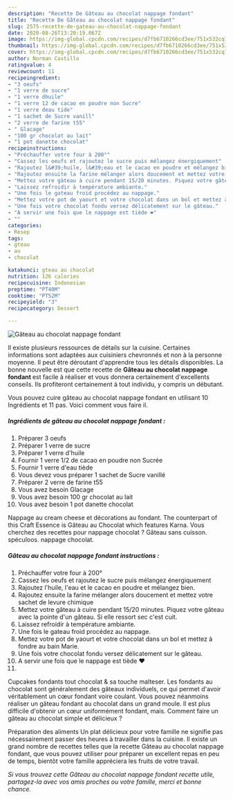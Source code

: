 ```yaml
---
description: "Recette De Gâteau au chocolat nappage fondant"
title: "Recette De Gâteau au chocolat nappage fondant"
slug: 2575-recette-de-gateau-au-chocolat-nappage-fondant
date: 2020-08-26T13:20:19.067Z
image: https://img-global.cpcdn.com/recipes/d7fb6710266cd3ee/751x532cq70/gateau-au-chocolat-nappage-fondant-photo-principale-de-la-recette.jpg
thumbnail: https://img-global.cpcdn.com/recipes/d7fb6710266cd3ee/751x532cq70/gateau-au-chocolat-nappage-fondant-photo-principale-de-la-recette.jpg
cover: https://img-global.cpcdn.com/recipes/d7fb6710266cd3ee/751x532cq70/gateau-au-chocolat-nappage-fondant-photo-principale-de-la-recette.jpg
author: Norman Castillo
ratingvalue: 4
reviewcount: 11
recipeingredient:
- "3 oeufs"
- "1 verre de sucre"
- "1 verre dhuile"
- "1 verre 12 de cacao en poudre non Sucre"
- "1 verre deau tide"
- "1 sachet de Sucre vanill"
- "2 verre de farine t55"
- " Glacage"
- "100 gr chocolat au lait"
- "1 pot danette chocolat"
recipeinstructions:
- "Préchauffer votre four à 200°"
- "Cassez les oeufs et rajoutez le sucre puis mélangez énergiquement"
- "Rajoutez l&#39;huile, l&#39;eau et le cacao en poudre et mélangez bien."
- "Rajoutez ensuite la farine mélanger alors doucement et mettez votre sachet de levure chimique"
- "Mettez votre gâteau à cuire pendant 15/20 minutes. Piquez votre gâteau avec la pointe d&#39;un gâteau. Si elle ressort sec c&#39;est cuit."
- "Laissez refroidir à température ambiante."
- "Une fois le gateau froid procédez au nappage."
- "Mettez votre pot de yaourt et votre chocolat dans un bol et mettez à fondre au bain Marie."
- "Une fois votre chocolat fondu versez délicatement sur le gâteau."
- "A servir une fois que le nappage est tiède ❤"
- ""
categories:
- Resep
tags:
- gteau
- au
- chocolat

katakunci: gteau au chocolat 
nutrition: 126 calories
recipecuisine: Indonesian
preptime: "PT40M"
cooktime: "PT52M"
recipeyield: "3"
recipecategory: Dessert

---
```



![Gâteau au chocolat nappage fondant](https://img-global.cpcdn.com/recipes/d7fb6710266cd3ee/751x532cq70/gateau-au-chocolat-nappage-fondant-photo-principale-de-la-recette.jpg)

Il existe plusieurs ressources de détails sur la cuisine. Certaines informations sont adaptées aux cuisiniers chevronnés et non à la personne moyenne. Il peut être déroutant d'apprendre tous les détails disponibles. La bonne nouvelle est que cette recette de <strong> Gâteau au chocolat nappage fondant </strong> est facile à réaliser et vous donnera certainement d'excellents conseils. Ils profiteront certainement à tout individu, y compris un débutant.

<!--inarticleads1-->

Vous pouvez cuire gâteau au chocolat nappage fondant en utilisant 10 Ingrédients et 11 pas. Voici comment vous faire il.

##### Ingrédients de gâteau au chocolat nappage fondant :

1. Préparer 3 oeufs
1. Préparer 1 verre de sucre
1. Préparer 1 verre d&#39;huile
1. Fournir 1 verre 1/2 de cacao en poudre non Sucrée
1. Fournir 1 verre d&#39;eau tiède
1. Vous devez vous préparer 1 sachet de Sucre vanillé
1. Préparer 2 verre de farine t55
1. Vous avez besoin  Glacage
1. Vous avez besoin 100 gr chocolat au lait
1. Vous avez besoin 1 pot danette chocolat


Nappage au cream cheese et décorations au fondant. The counterpart of this Craft Essence is Gâteau au Chocolat which features Karna. Vous cherchez des recettes pour nappage chocolat ? Gâteau sans cuisson. spéculoos. nappage chocolat. 

<!--inarticleads2-->

##### Gâteau au chocolat nappage fondant instructions :

1. Préchauffer votre four à 200°
1. Cassez les oeufs et rajoutez le sucre puis mélangez énergiquement
1. Rajoutez l&#39;huile, l&#39;eau et le cacao en poudre et mélangez bien.
1. Rajoutez ensuite la farine mélanger alors doucement et mettez votre sachet de levure chimique
1. Mettez votre gâteau à cuire pendant 15/20 minutes. Piquez votre gâteau avec la pointe d&#39;un gâteau. Si elle ressort sec c&#39;est cuit.
1. Laissez refroidir à température ambiante.
1. Une fois le gateau froid procédez au nappage.
1. Mettez votre pot de yaourt et votre chocolat dans un bol et mettez à fondre au bain Marie.
1. Une fois votre chocolat fondu versez délicatement sur le gâteau.
1. A servir une fois que le nappage est tiède ❤
1. 


Cupcakes fondants tout chocolat &amp; sa touche malteser. Les fondants au chocolat sont généralement des gâteaux individuels, ce qui permet d&#39;avoir véritablement un cœur fondant voire coulant. Vous pouvez néanmoins réaliser un gâteau fondant au chocolat dans un grand moule. Il est plus difficile d&#39;obtenir un cœur uniformément fondant, mais. Comment faire un gâteau au chocolat simple et délicieux ? 

<!--inarticleads1-->

<p>
Préparation des aliments Un plat délicieux pour votre famille ne signifie pas nécessairement passer des heures à travailler dans la cuisine. Il existe un grand nombre de recettes telles que la recette Gâteau au chocolat nappage fondant, que vous pouvez utiliser pour préparer un excellent repas en peu de temps, bientôt votre famille appréciera les fruits de votre travail.
</p>

<p>
<i>Si vous trouvez cette Gâteau au chocolat nappage fondant recette utile, partagez-la avec vos amis proches ou votre famille, merci et bonne chance.</i>
</p>
